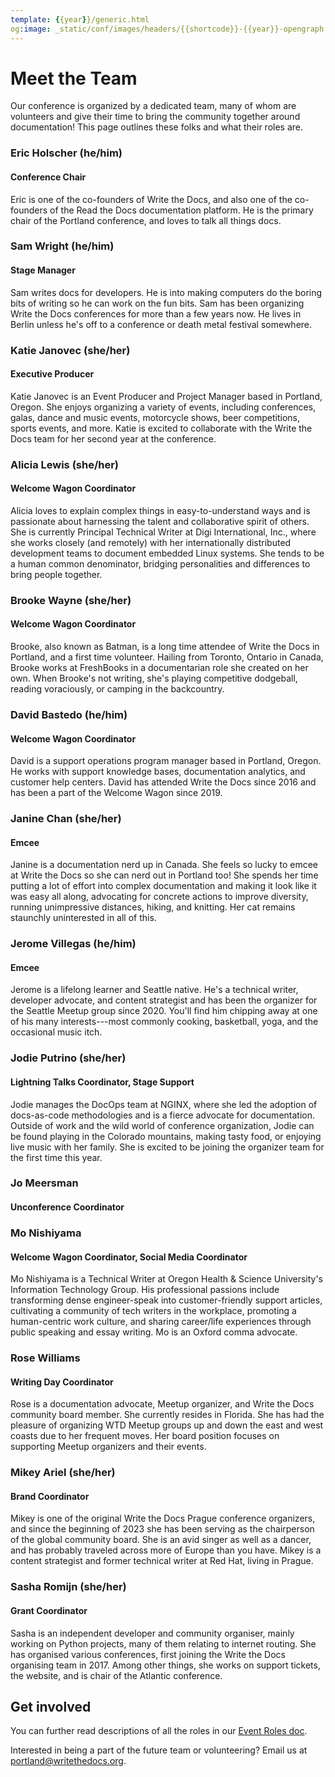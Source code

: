 ```yaml
---
template: {{year}}/generic.html
og:image: _static/conf/images/headers/{{shortcode}}-{{year}}-opengraph.jpg
---
```


# Meet the Team

Our conference is organized by a dedicated team, many of whom are volunteers and give their time to bring the community together around documentation! This page outlines these folks and what their roles are.

### Eric Holscher (he/him)

#### Conference Chair

Eric is one of the co-founders of Write the Docs, and also one of the co-founders of the Read the Docs documentation platform. He is the primary chair of the Portland conference, and loves to talk all things docs.

### Sam Wright (he/him)

#### Stage Manager

Sam writes docs for developers. He is into making computers do the boring bits of writing so he can work on the fun bits. Sam has been organizing Write the Docs conferences for more than a few years now. He lives in Berlin unless he's off to a conference or death metal festival somewhere.

### Katie Janovec (she/her)

#### Executive Producer

Katie Janovec is an Event Producer and Project Manager based in Portland, Oregon. She enjoys organizing a variety of events, including conferences, galas, dance and music events, motorcycle shows, beer competitions, sports events, and more. Katie is excited to collaborate with the Write the Docs team for her second year at the conference.

### Alicia Lewis (she/her)

#### Welcome Wagon Coordinator

Alicia loves to explain complex things in easy-to-understand ways and is passionate about harnessing the talent and collaborative spirit of others. She is currently Principal Technical Writer at Digi International, Inc., where she works closely (and remotely) with her internationally distributed development teams to document embedded Linux systems. She tends to be a human common denominator, bridging personalities and differences to bring people together.

### Brooke Wayne (she/her)

#### Welcome Wagon Coordinator

Brooke, also known as Batman, is a long time attendee of Write the Docs in Portland, and a first time volunteer. Hailing from Toronto, Ontario in Canada, Brooke works at FreshBooks in a documentarian role she created on her own. When Brooke's not writing, she's playing competitive dodgeball, reading voraciously, or camping in the backcountry.

### David Bastedo (he/him)

#### Welcome Wagon Coordinator

David is a support operations program manager based in Portland, Oregon. He works with support knowledge bases, documentation analytics, and customer help centers. David has attended Write the Docs since 2016 and has been a part of the Welcome Wagon since 2019.

### Janine Chan (she/her)

#### Emcee

Janine is a documentation nerd up in Canada. She feels so lucky to emcee at Write the Docs so she can nerd out in Portland too! She spends her time putting a lot of effort into complex documentation and making it look like it was easy all along, advocating for concrete actions to improve diversity, running unimpressive distances, hiking, and knitting. Her cat remains staunchly uninterested in all of this.

### Jerome Villegas (he/him)

#### Emcee

Jerome is a lifelong learner and Seattle native. He's a technical writer, developer advocate, and content strategist and has been the organizer for the Seattle Meetup group since 2020. You'll find him chipping away at one of his many interests---most commonly cooking, basketball, yoga, and the occasional music itch.

### Jodie Putrino (she/her)

#### Lightning Talks Coordinator, Stage Support

Jodie manages the DocOps team at NGINX, where she led the adoption of docs-as-code methodologies and is a fierce advocate for documentation. Outside of work and the wild world of conference organization, Jodie can be found playing in the Colorado mountains, making tasty food, or enjoying live music with her family. She is excited to be joining the organizer team for the first time this year.

### Jo Meersman

#### Unconference Coordinator

### Mo Nishiyama

#### Welcome Wagon Coordinator, Social Media Coordinator

Mo Nishiyama is a Technical Writer at Oregon Health & Science University's Information Technology Group. His professional passions include transforming dense engineer-speak into customer-friendly support articles, cultivating a community of tech writers in the workplace, promoting a human-centric work culture, and sharing career/life experiences through public speaking and essay writing. Mo is an Oxford comma advocate.

### Rose Williams

#### Writing Day Coordinator

Rose is a documentation advocate, Meetup organizer, and Write the Docs community board member. She currently resides in Florida. She has had the pleasure of organizing WTD Meetup groups up and down the east and west coasts due to her frequent moves. Her board position focuses on supporting Meetup organizers and their events.

### Mikey Ariel (she/her)

#### Brand Coordinator

Mikey is one of the original Write the Docs Prague conference organizers, and since the beginning of 2023 she has been serving as the chairperson of the global community board. She is an avid singer as well as a dancer, and has probably traveled across more of Europe than you have. Mikey is a content strategist and former technical writer at Red Hat, living in Prague.

### Sasha Romijn (she/her)

#### Grant Coordinator

Sasha is an independent developer and community organiser, mainly working on Python projects, many of them relating to internet routing. She has organised various conferences, first joining the Write the Docs organising team in 2017. Among other things, she works on support tickets, the website, and is chair of the Atlantic conference.

## Get involved

You can further read descriptions of all the roles in our [Event Roles doc](https://www.writethedocs.org/organizer-guide/confs/event-roles/).

Interested in being a part of the future team or volunteering? Email us at portland@writethedocs.org.
